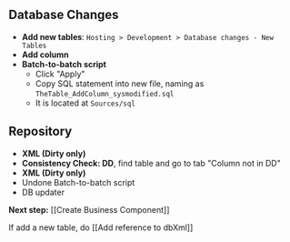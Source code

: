 ## Database Changes
- **Add new tables**: `Hosting > Development > Database changes - New Tables`
- **Add column**
- **Batch-to-batch script**
	- Click "Apply"
	- Copy SQL statement into new file, naming as `TheTable_AddColumn_sysmodified.sql`
	- It is located at `Sources/sql`
## Repository
- **XML (Dirty only)**
- **Consistency Check: DD**, find table and go to tab "Column not in DD"
- **XML (Dirty only)**
- Undone Batch-to-batch script
- DB updater

**Next step:** [[Create Business Component]]

If add a new table, do [[Add reference to dbXml]]
